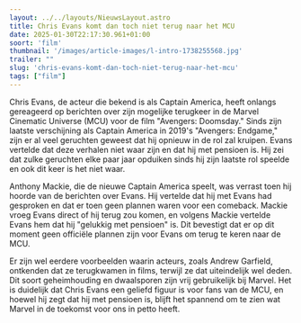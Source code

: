 ```yaml
---
layout: ../../layouts/NieuwsLayout.astro
title: Chris Evans komt dan toch niet terug naar het MCU
date: 2025-01-30T22:17:30.961+01:00
soort: 'film'
thumbnail: '/images/article-images/l-intro-1738255568.jpg'
trailer: ""
slug: 'chris-evans-komt-dan-toch-niet-terug-naar-het-mcu'
tags: ["film"]
---
```


Chris Evans, de acteur die bekend is als Captain America, heeft onlangs
gereageerd op berichten over zijn mogelijke terugkeer in de Marvel Cinematic
Universe (MCU) voor de film "Avengers: Doomsday." Sinds zijn laatste
verschijning als Captain America in 2019's "Avengers: Endgame," zijn er al veel
geruchten geweest dat hij opnieuw in de rol zal kruipen. Evans vertelde dat deze
verhalen niet waar zijn en dat hij met pensioen is. Hij zei dat zulke geruchten
elke paar jaar opduiken sinds hij zijn laatste rol speelde en ook dit keer is
het niet waar.

Anthony Mackie, die de nieuwe Captain America speelt, was verrast toen hij
hoorde van de berichten over Evans. Hij vertelde dat hij met Evans had gesproken
en dat er toen geen plannen waren voor een comeback. Mackie vroeg Evans direct
of hij terug zou komen, en volgens Mackie vertelde Evans hem dat hij "gelukkig
met pensioen" is. Dit bevestigt dat er op dit moment geen officiële plannen zijn
voor Evans om terug te keren naar de MCU.

Er zijn wel eerdere voorbeelden waarin acteurs, zoals Andrew Garfield, ontkenden
dat ze terugkwamen in films, terwijl ze dat uiteindelijk wel deden. Dit soort
geheimhouding en dwaalsporen zijn vrij gebruikelijk bij Marvel. Het is duidelijk
dat Chris Evans een geliefd figuur is voor fans van de MCU, en hoewel hij zegt
dat hij met pensioen is, blijft het spannend om te zien wat Marvel in de
toekomst voor ons in petto heeft.